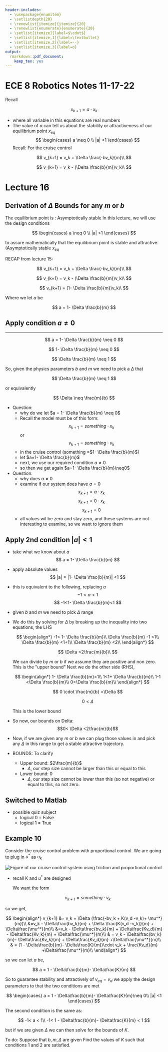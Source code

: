 ```yaml
---
header-includes:
  - \usepackage{enumitem}
  - \setlistdepth{20}
  - \renewlist{itemize}{itemize}{20}
  - \renewlist{enumerate}{enumerate}{20}
  - \setlist[itemize]{label=$\cdot$}
  - \setlist[itemize,1]{label=\textbullet}
  - \setlist[itemize,2]{label=--}
  - \setlist[itemize,3]{label=o}
output:
  rmarkdown::pdf_document:
    keep_tex: yes
---
```


# ECE 8 Robotics Notes 11-17-22

Recall

$$
x_{k+1} = a \cdot x_k
$$

- where all variable in this equations are real numbers
- The value of $a$ can tell us about the stability or attractiveness of our equilibrium point $x_{eq}$
  $$
  \begin{cases}
  a \neq 0 \\
  |a| <1
  \end{cases}
  $$
  Recall:
  For the cruise control

$$
v_{k+1} = v_k + \Delta \frac{-bv_k}{m}\\
$$

$$
v_{k+1} = v_k - (\Delta \frac{b}{m})v_k\\
$$

# Lecture 16

## Derivation of $\Delta$ Bounds for any $m$ or $b$

The equilibrium point is : Asymptotically stable
In this lecture, we will use the design conditions

$$
\begin{cases}
a \neq 0 \\
|a| <1
\end{cases}
$$

to assure mathematically that the equilibrium point is stable and attractive. (Asymptotically stable $x_{eq}$

RECAP from lecture 15:

$$
v_{k+1} = v_k + \Delta \frac{-bv_k}{m}\\
$$

$$
v_{k+1} = v_k - (\Delta \frac{b}{m})v_k\\
$$

$$
v_{k+1} = (1- \Delta \frac{b}{m})v_k\\
$$

Where we let $a$ be

$$
a = 1- \Delta \frac{b}{m}
$$

## Apply condition $a\neq 0$

---

$$
a = 1- \Delta \frac{b}{m} \neq 0
$$

$$
1- \Delta \frac{b}{m} \neq 0
$$

$$
\Delta \frac{b}{m} \neq 1
$$

So, given the physics parameters $b$ and $m$ we need to pick a $\Delta$ that

$$
\Delta \frac{b}{m} \neq 1
$$

or equivalently

$$
\Delta \neq \frac{m}{b}
$$

- Question:
  - why do we let $a = 1- \Delta \frac{b}{m} \neq 0$
  - Recall the model must be of this form:
    $$
    x_{k+1} = something \cdot x_k
    $$
    or
    $$
    v_{k+1} = something \cdot v_k
    $$
  - in the cruise control (something =$1- \Delta \frac{b}{m}$)
  - let $a=1- \Delta \frac{b}{m}$
  - next, we use our required condition $a\neq 0$
  - so then we get again $a=1- \Delta \frac{b}{m}\neq0$
- Question:
  - why does $a\neq0$
  - examine if our system does have $a=0$
    $$
    x_{k+1} = a \cdot x_k
    $$
    $$
    x_{k+1} = 0 \cdot x_k
    $$
    $$
    x_{k+1} = 0
    $$
  - all values wil be zero and stay zero, and these systems are not interesting to examine, so we want to ignore them

## Apply 2nd condition $|a|<1$

- take what we know about $a$
  $$
  a = 1- \Delta \frac{b}{m}
  $$
- apply absolute values
  $$
  |a| = |1- \Delta \frac{b}{m}| <1
  $$
- this is equivalent to the following, replacing $a$
  $$
  -1<a<1
  $$
  $$
  -1<1- \Delta \frac{b}{m}<1
  $$
- given $b$ and $m$ we need to pick $\Delta$ range
- We do this by solving for $\Delta$ by breaking up the inequality into two equations, the LHS

  <!-- prettier-ignore -->
  $$
  \begin{align*}
  -1< 1- \Delta \frac{b}{m}\\
  \Delta  \frac{b}{m} -1 <1\\
  \Delta  \frac{b}{m}  <1+1\\
  \Delta  \frac{b}{m}  <2\\
  \end{align*}
  $$

  <!-- prettier-ignore -->
  $$
  \Delta    <2\frac{m}{b}\\
  $$

  We can divide by $m$ or $b$ if we assume they are positive and non zero. This is the "upper bound"
  Next we do the other side (RHS),

  <!-- prettier-ignore -->
  $$
  \begin{align*}
  1- \Delta \frac{b}{m}<1\\
  1<1+ \Delta \frac{b}{m}\\
  1-1 <\Delta \frac{b}{m}\\
  0<\Delta \frac{b}{m}\\
  \end{align*}
  $$

  <!-- prettier-ignore -->
  $$
  0 \cdot \frac{m}{b} <\Delta
  $$

  $$
  0  <\Delta
  $$

  This is the lower bound

- So now, our bounds on Delta:
  $$0< \Delta  <2\frac{m}{b}$$
- Now, if we are given any $m$ or $b$ we can plug those values in and pick any $\Delta$ in this range to get a stable attractive trajectory.
- BOUNDS: To clarify
  - Upper bound: $2\frac{m}{b}$
    - $\Delta$, our step size cannot be larger than this or equal to this
  - Lower bound: $0$
    - $\Delta$, our step size cannot be lower than this (so not negative) or equal to this, so not zero.

## Switched to Matlab

- possible quiz subject
  - logical 0 = False
  - logical 1 = True

## Example 10

Consider the cruise control problem with proportional control.
We are going to plug in $u^*$ as $u_k$

![Figure of our cruise control system using friction and proportional control](images/new.png)

- recall K and $u^*$ are designed

  We want the form

  $$
  v_{k+1} = something \cdot v_k
  $$

so we get,

<!-- prettier-ignore -->
$$
\begin{align*}
v_{k+1} &= v_k + \Delta (\frac{-bv_k + K(v_d -v_k)+ \mu^*}{m})\\
&=v_k - \Delta\frac{bv_k}{m} + \Delta \frac{K(v_d -v_k)}{m} + \Delta\frac{\mu^*}{m}\\
&=v_k - \Delta\frac{bv_k}{m} + \Delta\frac{Kv_d}{m} - \Delta\frac{Kv_k}{m} + \Delta\frac{\mu^*}{m}\\
& = v_k - \Delta\frac{bv_k}{m}- \Delta\frac{Kv_k}{m} + \Delta\frac{Kv_d}{m} +\Delta\frac{\mu^*}{m}\\
 & = (1 - \Delta\frac{b}{m}- \Delta\frac{K}{m})\cdot v_k +  \frac{Kv_d}{m} +\Delta\frac{\mu^*}{m}\\
\end{align*}
$$

<!-- prettier-ignore -->
so we can let $a$ be,

$$
a = 1 - \Delta\frac{b}{m}- \Delta\frac{K}{m}
$$

So to guarantee stability and attractively of $v_{eq} = v_d$ we apply the design parameters to that the two conditions are met

$$
\begin{cases}
a = 1 - \Delta\frac{b}{m}- \Delta\frac{K}{m}\neq 0\\
|a| <1
\end{cases}
$$

The second condition is the same as:

$$
-1< a < 1\\
-1< 1 - \Delta\frac{b}{m}- \Delta\frac{K}{m} < 1
$$

but if we are given $\Delta$ we can then solve for the bounds of $K$.

To do: Suppose that $b, m, \Delta$ are given Find the values of $K$ such that conditions 1 and 2 are satisfied.
